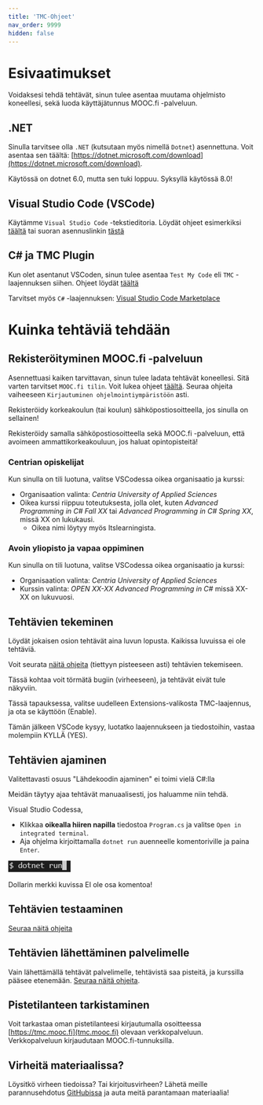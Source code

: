 ```yaml
---
title: 'TMC-Ohjeet'
nav_order: 9999
hidden: false
---
```


# Esivaatimukset

Voidaksesi tehdä tehtävät, sinun tulee asentaa muutama ohjelmisto koneellesi, sekä luoda käyttäjätunnus MOOC.fi -palveluun.

## .NET
Sinulla tarvitsee olla `.NET` (kutsutaan myös nimellä `Dotnet`) asennettuna. Voit asentaa sen täältä: [https://dotnet.microsoft.com/download](https://dotnet.microsoft.com/download). 

<Note>Käytössä on dotnet 6.0, mutta sen tuki loppuu. Syksyllä käytössä 8.0!</Note>

## Visual Studio Code (VSCode)

Käytämme `Visual Studio Code` -tekstieditoria. Löydät ohjeet esimerkiksi [täältä](https://www.mooc.fi/installation/vscode/#VSCoden-asentaminen) tai suoran asennuslinkin [tästä](https://code.visualstudio.com/download)

## C# ja TMC Plugin

Kun olet asentanut VSCoden, sinun tulee asentaa `Test My Code` eli `TMC` -laajennuksen siihen. Ohjeet löydät [täältä](https://www.mooc.fi/installation/vscode/#TestMyCode-asentaminen)

Tarvitset myös `C#` -laajennuksen: [Visual Studio Code Marketplace](https://marketplace.visualstudio.com/items?itemName=ms-dotnettools.csharp)


# Kuinka tehtäviä tehdään

## Rekisteröityminen MOOC.fi -palveluun

Asennettuasi kaiken tarvittavan, sinun tulee ladata tehtävät koneellesi. Sitä varten tarvitset `MOOC.fi tilin`. Voit lukea ohjeet [täältä](https://www.mooc.fi/installation/vscode/#mooc.fi-tunnuksen-luominen). Seuraa ohjeita vaiheeseen `Kirjautuminen ohjelmointiympäristöön` asti.

<Note>
Rekisteröidy korkeakoulun (tai koulun) sähköpostiosoitteella, jos sinulla on sellainen!

Rekisteröidy samalla sähköpostiosoitteella sekä MOOC.fi -palveluun, että avoimeen ammattikorkeakouluun, jos haluat opintopisteitä!
</Note>

### Centrian opiskelijat

Kun sinulla on tili luotuna, valitse VSCodessa oikea organisaatio ja kurssi:
- Organisaation valinta: *Centria University of Applied Sciences*
- Oikea kurssi riippuu toteutuksesta, jolla olet, kuten *Advanced Programming in C# Fall XX* tai *Advanced Programming in C# Spring XX*, missä XX on lukukausi.
    - Oikea nimi löytyy myös Itslearningista.

### Avoin yliopisto ja vapaa oppiminen

Kun sinulla on tili luotuna, valitse VSCodessa oikea organisaatio ja kurssi:
- Organisaation valinta: *Centria University of Applied Sciences*
- Kurssin valinta: *OPEN XX-XX Advanced Programming in C#* missä XX-XX on lukuvuosi.

## Tehtävien tekeminen

Löydät jokaisen osion tehtävät aina luvun lopusta. Kaikissa luvuissa ei ole tehtäviä.

Voit seurata [näitä ohjeita](https://www.mooc.fi/installation/vscode/#ensimm%C3%A4isen-teht%C3%A4v%C3%A4n-tekeminen) (tiettyyn pisteeseen asti) tehtävien tekemiseen.


<Note>
Tässä kohtaa voit törmätä bugiin (virheeseen), ja tehtävät eivät tule näkyviin.

Tässä tapauksessa, valitse uudelleen Extensions-valikosta TMC-laajennus, ja ota se käyttöön (Enable).

Tämän jälkeen VSCode kysyy, luotatko laajennukseen ja tiedostoihin, vastaa molempiin KYLLÄ (YES).
</Note>


## Tehtävien ajaminen

<Note>
Valitettavasti osuus "Lähdekoodin ajaminen" ei toimi vielä C#:lla

Meidän täytyy ajaa tehtävät manuaalisesti, jos haluamme niin tehdä.
</Note>

Visual Studio Codessa,
* Klikkaa **oikealla hiiren napilla** tiedostoa `Program.cs` ja valitse `Open in integrated terminal`.
* Aja ohjelma kirjoittamalla `dotnet run` auenneelle komentoriville ja paina `Enter`.

![Dotnet run](https://github.com/centria/ohjelmoinnin-jatko/raw/master/src/images/dotnet-run.png)


<Note>
Dollarin merkki kuvissa EI ole osa komentoa!
</Note>


## Tehtävien testaaminen

[Seuraa näitä ohjeita](https://www.mooc.fi/installation/vscode/#l%C3%A4hdekoodin-testaaminen)

## Tehtävien lähettäminen palvelimelle

Vain lähettämällä tehtävät palvelimelle, tehtävistä saa pisteitä, ja kurssilla pääsee etenemään. [Seuraa näitä ohjeita](https://www.mooc.fi/installation/vscode/#teht%C3%A4v%C3%A4n-l%C3%A4hett%C3%A4minen-palvelimelle).

## Pistetilanteen tarkistaminen

Voit tarkastaa oman pistetilanteesi kirjautumalla osoitteessa [https://tmc.mooc.fi](tmc.mooc.fi) olevaan verkkopalveluun. Verkkopalveluun kirjaudutaan MOOC.fi-tunnuksilla.

## Virheitä materiaalissa?

Löysitkö virheen tiedoissa? Tai kirjoitusvirheen? Lähetä meille parannusehdotus [GitHubissa](https://github.com/centria/ohjelmoinnin-jatko/tree/master/src/content) ja auta meitä parantamaan materiaalia!